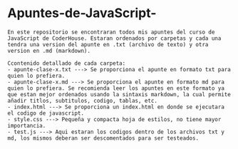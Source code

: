 # Apuntes-de-JavaScript-
    En este repositorio se encontraran todos mis apuntes del curso de JavaScript de CoderHouse. Estaran ordenados por carpetas y cada una tendra una version del apunte en .txt (archivo de texto) y otra version en .md (markdown).

    Ccontenido detallado de cada carpeta:
    - apunte-clase-x.txt ---> Se proporciona el apunte en formato txt para quien lo prefiera.
    - apunte-clase-x.md ---> Se proporciona el apunte en formato md para quien lo prefiera. Se recomienda leer los apuntes en este formato ya que estan mejor ordenados usando la sintaxis markdown, la cual permite añadir titlos, subtitulos, codigo, tablas, etc.
    - index.html ---> Se proporciona un index.html en donde se ejecutara el codigo de javascript.
    - style.css ---> Pequeña y compacta hoja de estilos, no tiene mayor importancia.
    - test.js ---> Aqui estaran los codigos dentro de los archivos txt y md, los mismos deberan ser descomentados para ser testeados.
